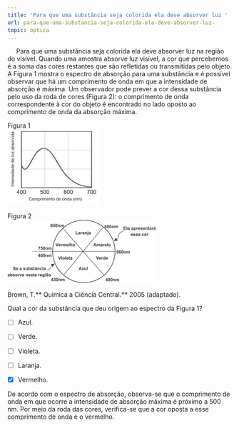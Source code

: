 ```yaml
---
title: 'Para que uma substância seja colorida ela deve absorver luz '
url: para-que-uma-substancia-seja-colorida-ela-deve-absorver-luz-
topic: optica
---
```



     Para que uma substância seja colorida ela deve absorver luz na região do visível. Quando uma amostra absorve luz visível, a cor que percebemos é a soma das cores restantes que são refletidas ou transmitidas pelo objeto. A Figura 1 mostra o espectro de absorção para uma substância e é possível observar que há um comprimento de onda em que a intensidade de absorção é máxima. Um observador pode prever a cor dessa substância pelo uso da roda de cores (Figura 2): o comprimento de onda correspondente à cor do objeto é encontrado no lado oposto ao comprimento de onda da absorção máxima.

Figura 1\
![](727af334-3ae2-c852-9109-b704adadc7c9.png)

Figura 2\
![](236266e1-6f8a-efa4-9539-da845064652d.png)

Brown, T.** Química a Ciência Central.** 2005 (adaptado).

Qual a cor da substância que deu origem ao espectro da Figura 1?



- [ ] Azul.
- [ ] Verde.
- [ ] Violeta.
- [ ] Laranja.
- [x] Vermelho.


De acordo com o espectro de absorção, observa-se que o comprimento de onda em que ocorre a intensidade de absorção máxima é próximo a 500 nm. Por meio da roda das cores, verifica-se que a cor oposta a esse comprimento de onda é o vermelho.
